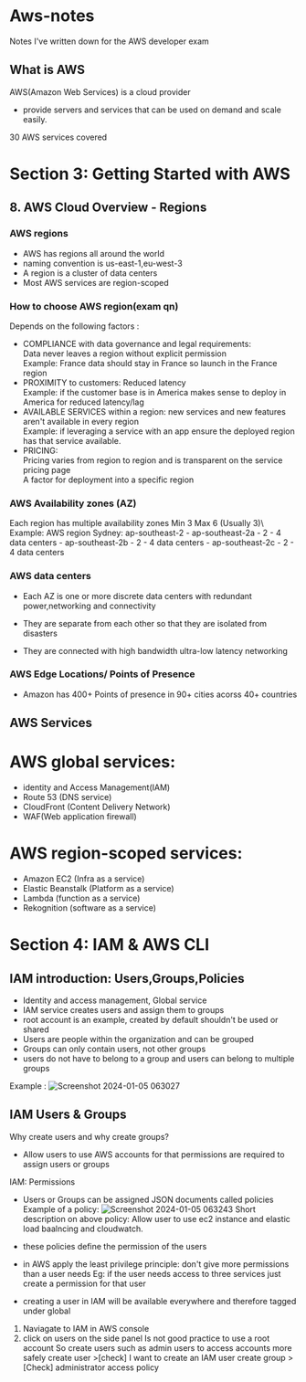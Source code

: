 # Aws-notes
Notes I've written down for the AWS developer exam

## What is AWS
AWS(Amazon Web Services) is a cloud provider 
- provide servers and services that can be used on demand 
  and scale easily.

30 AWS services covered 

# Section 3: Getting Started with AWS  

## 8. AWS Cloud Overview - Regions
### AWS regions
 - AWS has regions all around the world 
 - naming convention is us-east-1,eu-west-3
 - A region is a cluster of data centers 
 - Most AWS services are region-scoped
 
### How to choose AWS region(exam qn)
 Depends on the following factors :
 - COMPLIANCE with data governance and legal requirements:\
   Data never leaves a region without explicit permission\
   Example: France data should stay in France so launch in the France region 
 - PROXIMITY to customers: Reduced latency  
   Example: if the customer base is in America makes sense to deploy in America for reduced latency/lag 
 - AVAILABLE SERVICES within a region: 
   new services and new features aren't available in every region\
   Example: if leveraging a service with an app ensure the deployed region has that service available.
 - PRICING:\
   Pricing varies from region to region and is transparent on the service pricing page\
   A factor for deployment into a specific region 
   
### AWS Availability zones (AZ)
 Each region has multiple availability zones Min 3  Max 6 (Usually 3)\ 
 Example: 
			AWS region
			Sydney: ap-southeast-2 
			- ap-southeast-2a
			   - 2 - 4 data centers 
			- ap-southeast-2b
			   - 2 - 4 data centers 
			- ap-southeast-2c
			   - 2 - 4 data centers 
	
### AWS data centers
- Each AZ is one or more discrete data centers with redundant power,networking and connectivity 
		
- They are separate from each other so that they are isolated from disasters 
	
- They are connected with high bandwidth ultra-low latency networking 

### AWS Edge Locations/ Points of Presence
- Amazon has 400+ Points of presence in 90+ cities acorss 40+ countries 

##  AWS Services
# AWS global services:
  - identity and Access Management(IAM)
  - Route 53 (DNS service)
  - CloudFront (Content Delivery Network)
  - WAF(Web application firewall)

# AWS region-scoped services:
  - Amazon EC2 (Infra as a service)
  - Elastic Beanstalk (Platform as a service)
  - Lambda (function as a service)
  - Rekognition (software as a service) 
  
  
  
 # Section 4: IAM  & AWS CLI 
 
 ## IAM introduction: Users,Groups,Policies
 - Identity and access management, Global service 
 - IAM service creates users and assign them to groups 
 - root account is an example, created by default shouldn't be used or shared
 - Users are people within the organization and can be grouped 
 - Groups can only contain users, not other groups
 - users do not have to belong to a group and users can belong to multiple groups 
 
 Example : ![Screenshot 2024-01-05 063027](https://github.com/SaravannanP/Aws-notes/assets/67651440/a505b339-6290-42e9-a930-45c2ed5ebdb6)

 
 ## IAM Users & Groups 
 Why create users and why create groups?
 - Allow users to use AWS accounts for that permissions are required to assign 
   users or groups 
 
 IAM: Permissions 
 - Users or Groups can be assigned JSON documents called policies
   Example of a policy:
   ![Screenshot 2024-01-05 063243](https://github.com/SaravannanP/Aws-notes/assets/67651440/464b37fd-53a1-473b-b193-3dc38b64d8c5)
   Short description on above policy:
   Allow user to use ec2 instance and elastic load baalncing and cloudwatch.
 - these policies define the permission of the users 
 - in AWS apply the least privilege principle: don't give more permissions than a user
   needs 
  Eg: if the user needs access to three services just create a permission
			for that user 


- creating a user in IAM will be available everywhere and therefore tagged under global  
 1. Naviagate to IAM in AWS console 
 2. click on users on the side panel
 Is not good practice to use a root account 
 So create users such as admin users to access accounts more safely 
 create user >[check] I want to create an IAM user 
 create group > [Check] administrator access policy 
 
 
